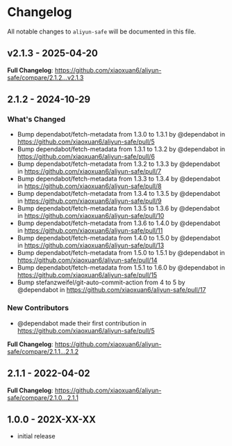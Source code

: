 # Changelog

All notable changes to `aliyun-safe` will be documented in this file.

## v2.1.3 - 2025-04-20

**Full Changelog**: https://github.com/xiaoxuan6/aliyun-safe/compare/2.1.2...v2.1.3

## 2.1.2 - 2024-10-29

### What's Changed

* Bump dependabot/fetch-metadata from 1.3.0 to 1.3.1 by @dependabot in https://github.com/xiaoxuan6/aliyun-safe/pull/5
* Bump dependabot/fetch-metadata from 1.3.1 to 1.3.2 by @dependabot in https://github.com/xiaoxuan6/aliyun-safe/pull/6
* Bump dependabot/fetch-metadata from 1.3.2 to 1.3.3 by @dependabot in https://github.com/xiaoxuan6/aliyun-safe/pull/7
* Bump dependabot/fetch-metadata from 1.3.3 to 1.3.4 by @dependabot in https://github.com/xiaoxuan6/aliyun-safe/pull/8
* Bump dependabot/fetch-metadata from 1.3.4 to 1.3.5 by @dependabot in https://github.com/xiaoxuan6/aliyun-safe/pull/9
* Bump dependabot/fetch-metadata from 1.3.5 to 1.3.6 by @dependabot in https://github.com/xiaoxuan6/aliyun-safe/pull/10
* Bump dependabot/fetch-metadata from 1.3.6 to 1.4.0 by @dependabot in https://github.com/xiaoxuan6/aliyun-safe/pull/11
* Bump dependabot/fetch-metadata from 1.4.0 to 1.5.0 by @dependabot in https://github.com/xiaoxuan6/aliyun-safe/pull/13
* Bump dependabot/fetch-metadata from 1.5.0 to 1.5.1 by @dependabot in https://github.com/xiaoxuan6/aliyun-safe/pull/14
* Bump dependabot/fetch-metadata from 1.5.1 to 1.6.0 by @dependabot in https://github.com/xiaoxuan6/aliyun-safe/pull/15
* Bump stefanzweifel/git-auto-commit-action from 4 to 5 by @dependabot in https://github.com/xiaoxuan6/aliyun-safe/pull/17

### New Contributors

* @dependabot made their first contribution in https://github.com/xiaoxuan6/aliyun-safe/pull/5

**Full Changelog**: https://github.com/xiaoxuan6/aliyun-safe/compare/2.1.1...2.1.2

## 2.1.1 - 2022-04-02

**Full Changelog**: https://github.com/xiaoxuan6/aliyun-safe/compare/2.1.0...2.1.1

## 1.0.0 - 202X-XX-XX

- initial release
